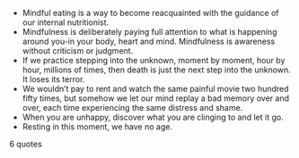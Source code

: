  - Mindful eating is a way to become reacquainted with the guidance of our internal nutritionist.
 - Mindfulness is deliberately paying full attention to what is happening around you-in your body, heart and mind. Mindfulness is awareness without criticism or judgment.
 - If we practice stepping into the unknown, moment by moment, hour by hour, millions of times, then death is just the next step into the unknown. It loses its terror.
 - We wouldn’t pay to rent and watch the same painful movie two hundred fifty times, but somehow we let our mind replay a bad memory over and over, each time experiencing the same distress and shame.
 - When you are unhappy, discover what you are clinging to and let it go.
 - Resting in this moment, we have no age.

6 quotes